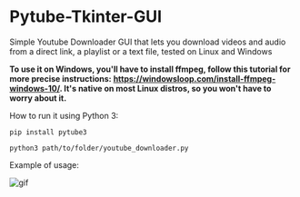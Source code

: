 # Pytube-Tkinter-GUI
Simple Youtube Downloader GUI that lets you download videos and audio from a direct link, a playlist or a text file, tested on Linux and Windows

**To use it on Windows, you'll have to install ffmpeg, follow this tutorial for more precise instructions: https://windowsloop.com/install-ffmpeg-windows-10/. It's native on most Linux distros, so you won't have to worry about it.**

How to run it using Python 3:
```
pip install pytube3
```
```
python3 path/to/folder/youtube_downloader.py
```




Example of usage:

![gif](https://media1.tenor.com/images/5ec47347a0a3fc6119ea445f44364bc7/tenor.gif)
